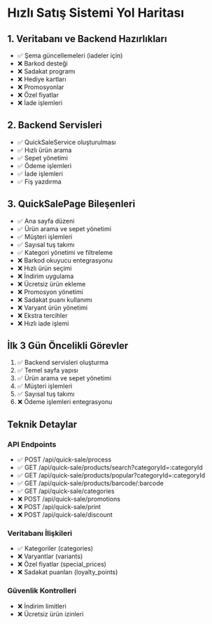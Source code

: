 # Hızlı Satış Sistemi Yol Haritası

## 1. Veritabanı ve Backend Hazırlıkları
- ✅ Şema güncellemeleri (iadeler için)
- ❌ Barkod desteği
- ❌ Sadakat programı
- ❌ Hediye kartları
- ❌ Promosyonlar
- ❌ Özel fiyatlar
- ❌ İade işlemleri

## 2. Backend Servisleri
- ✅ QuickSaleService oluşturulması
- ✅ Hızlı ürün arama
- ✅ Sepet yönetimi
- ✅ Ödeme işlemleri
- ✅ İade işlemleri
- ✅ Fiş yazdırma

## 3. QuickSalePage Bileşenleri
- ✅ Ana sayfa düzeni
- ✅ Ürün arama ve sepet yönetimi
- ✅ Müşteri işlemleri
- ✅ Sayısal tuş takımı
- ✅ Kategori yönetimi ve filtreleme
- ❌ Barkod okuyucu entegrasyonu
- ❌ Hızlı ürün seçimi
- ❌ İndirim uygulama
- ❌ Ücretsiz ürün ekleme
- ❌ Promosyon yönetimi
- ❌ Sadakat puanı kullanımı
- ❌ Varyant ürün yönetimi
- ❌ Ekstra tercihler
- ❌ Hızlı iade işlemi

## İlk 3 Gün Öncelikli Görevler
1. ✅ Backend servisleri oluşturma
2. ✅ Temel sayfa yapısı
3. ✅ Ürün arama ve sepet yönetimi
4. ✅ Müşteri işlemleri
5. ✅ Sayısal tuş takımı
6. ❌ Ödeme işlemleri entegrasyonu

## Teknik Detaylar

### API Endpoints
- ✅ POST /api/quick-sale/process
- ✅ GET /api/quick-sale/products/search?categoryId=:categoryId
- ✅ GET /api/quick-sale/products/popular?categoryId=:categoryId
- ✅ GET /api/quick-sale/products/barcode/:barcode
- ✅ GET /api/quick-sale/categories
- ❌ POST /api/quick-sale/promotions
- ❌ POST /api/quick-sale/print
- ❌ POST /api/quick-sale/discount

### Veritabanı İlişkileri
- ✅ Kategoriler (categories)
- ❌ Varyantlar (variants)
- ❌ Özel fiyatlar (special_prices)
- ❌ Sadakat puanları (loyalty_points)

### Güvenlik Kontrolleri
- ❌ İndirim limitleri
- ❌ Ücretsiz ürün izinleri 